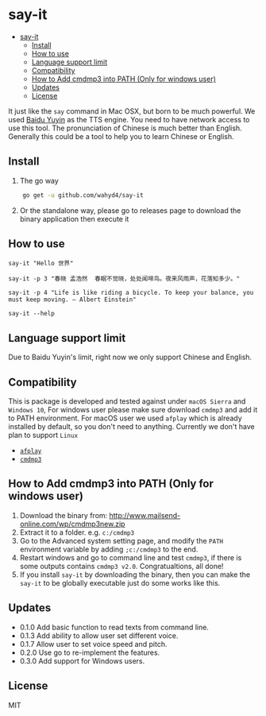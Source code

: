 # say-it

<!-- TOC -->

- [say-it](#say-it)
  - [Install](#install)
  - [How to use](#how-to-use)
  - [Language support limit](#language-support-limit)
  - [Compatibility](#compatibility)
  - [How to Add cmdmp3 into PATH (Only for windows user)](#how-to-add-cmdmp3-into-path-only-for-windows-user)
  - [Updates](#updates)
  - [License](#license)

<!-- /TOC -->

It just like the `say` command in Mac OSX, but born to be much powerful. We used [Baidu Yuyin](http://yuyin.baidu.com/) as the TTS engine. You need to have network access to use this tool. The pronunciation of Chinese is much better than English. Generally this could be a tool to help you to learn Chinese or English.

## Install
1. The go way

```bash
    go get -u github.com/wahyd4/say-it
```
2. Or the standalone way, please go to releases page to download the binary application then execute it

## How to use

  `say-it "Hello 世界"`

  `say-it -p 3 "春晓 孟浩然  春眠不觉晓，处处闻啼鸟。夜来风雨声，花落知多少。"`

  `say-it -p 4 "Life is like riding a bicycle. To keep your balance, you must keep moving. ― Albert Einstein"`

  `say-it --help`


## Language support limit
  Due to Baidu Yuyin's limit, right now we only support Chinese and English.

## Compatibility

  This is package is developed and tested against under `macOS Sierra` and `Windows 10`, For windows user please make sure download `cmdmp3` and add it to PATH environment.
  For macOS user we used `afplay` which is already installed by default, so you don't need to anything.
  Currently we don't have plan to support `Linux`


  * [`afplay`](https://developer.apple.com/library/mac/documentation/Darwin/Reference/ManPages/man1/afplay.1.html)
  * [`cmdmp3`](https://github.com/jimlawless/cmdmp3)

## How to Add cmdmp3 into PATH (Only for windows user)
1. Download the binary from: <http://www.mailsend-online.com/wp/cmdmp3new.zip>
2. Extract it to a folder. e.g. `c:/cmdmp3`
3. Go to the Advanced system setting page, and modify the `PATH` environment variable by adding `;c:/cmdmp3` to the end.
4. Restart windows and go to command line and test `cmdmp3`, if there is some outputs contains `cmdmp3 v2.0`. Congratualtions, all done!
5. If you install `say-it` by downloading the binary, then you can make the `say-it` to be globally executable just do some works like this.

## Updates

  * 0.1.0 Add basic function to read texts from command line.
  * 0.1.3 Add ability to allow user set different voice.
  * 0.1.7 Allow user to set voice speed and pitch.
  * 0.2.0 Use go to re-implement the features.
  * 0.3.0 Add support for Windows users.
## License

  MIT


